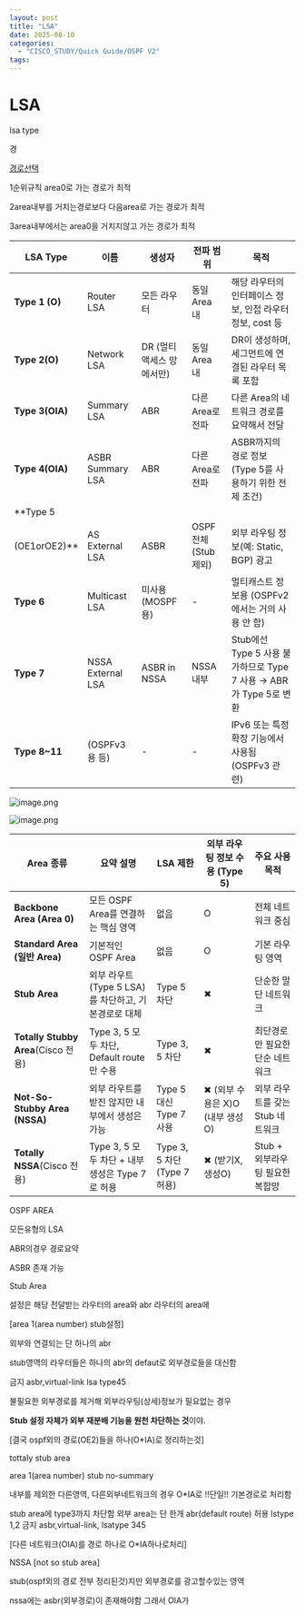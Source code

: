 ```yaml
---
layout: post
title: "LSA"
date: 2025-08-10
categories:
  - "CISCO_STUDY/Quick Guide/OSPF V2"
tags:
---
```



# LSA

lsa type

경

[경로선택](LSA%20234f22352173808f9093dfe52d6855da/%E1%84%80%E1%85%A7%E1%86%BC%E1%84%85%E1%85%A9%E1%84%89%E1%85%A5%E1%86%AB%E1%84%90%E1%85%A2%E1%86%A8%20234f2235217380aa86bdf8f63f35c032.md)

1순위규칙 area0로 가는 경로가 최적

2area내부를 거치는경로보다 다음area로 가는 경로가 최적

3area내부에서는 area0을 거치지않고 가는 경로가 최적

| **LSA Type** | **이름** | **생성자** | **전파 범위** | **목적** |
| --- | --- | --- | --- | --- |
| **Type 1 (O)** | Router LSA | 모든 라우터 | 동일 Area 내 | 해당 라우터의 인터페이스 정보, 인접 라우터 정보, cost 등 |
| **Type 2(O)** | Network LSA | DR (멀티액세스 망에서만) | 동일 Area 내 | DR이 생성하며, 세그먼트에 연결된 라우터 목록 포함 |
| **Type 3(OIA)** | Summary LSA | ABR | 다른 Area로 전파 | 다른 Area의 네트워크 경로를 요약해서 전달 |
| **Type 4(OIA)** | ASBR Summary LSA | ABR | 다른 Area로 전파 | ASBR까지의 경로 정보 (Type 5를 사용하기 위한 전제 조건) |
| **Type 5
(OE1orOE2)** | AS External LSA | ASBR | OSPF 전체 (Stub 제외) | 외부 라우팅 정보(예: Static, BGP) 광고 |
| **Type 6** | Multicast LSA | 미사용 (MOSPF용) | - | 멀티캐스트 정보용 (OSPFv2에서는 거의 사용 안 함) |
| **Type 7** | NSSA External LSA | ASBR in NSSA | NSSA 내부 | Stub에선 Type 5 사용 불가하므로 Type 7 사용 → ABR가 Type 5로 변환 |
| **Type 8~11** | (OSPFv3용 등) | - | - | IPv6 또는 특정 확장 기능에서 사용됨 (OSPFv3 관련) |

![image.png](LSA%20234f22352173808f9093dfe52d6855da/image.png)

![image.png](LSA%20234f22352173808f9093dfe52d6855da/image%201.png)

| **Area 종류** | **요약 설명** | **LSA 제한** | **외부 라우팅 정보 수용 (Type 5)** | **주요 사용 목적** |
| --- | --- | --- | --- | --- |
| **Backbone Area (Area 0)** | 모든 OSPF Area를 연결하는 핵심 영역 | 없음 | O | 전체 네트워크 중심 |
| **Standard Area (일반 Area)** | 기본적인 OSPF Area | 없음 | O | 기본 라우팅 영역 |
| **Stub Area** | 외부 라우트(Type 5 LSA)를 차단하고, 기본경로로 대체 | Type 5 차단 | ✖ | 단순한 말단 네트워크 |
| **Totally Stubby Area**(Cisco 전용) | Type 3, 5 모두 차단, Default route만 수용 | Type 3, 5 차단 | ✖ | 최단경로만 필요한 단순 네트워크 |
| **Not-So-Stubby Area (NSSA)** | 외부 라우트를 받진 않지만 내부에서 생성은 가능 | Type 5 대신 Type 7 사용 | ✖ (외부 수용은 X)O (내부 생성 O) | 외부 라우트를 갖는 Stub 네트워크 |
| **Totally NSSA**(Cisco 전용) | Type 3, 5 모두 차단 + 내부 생성은 Type 7로 허용 | Type 3, 5 차단(Type 7 허용) | ✖ (받기X, 생성O) | Stub + 외부라우팅 필요한 복합망 |

OSPF AREA

모든유형의 LSA

ABR의경우 경로요약

ASBR 존재 가능

Stub Area

설정은 해당 전달받는 라우터의 area와 abr 라우터의 area에

[area 1(area number) stub설정]

외부와 연결되는 단 하나의 abr

stub영역의 라우터들은 하나의 abr의 defaut로 외부경로들을 대신함

금지 asbr,virtual-link lsa type45

불필요한 외부경로를 제거해 외부라우팅(상세)정보가 필요없는 경우

**Stub 설정 자체가 외부 재분배 기능을 원천 차단하는 것**이야.

[결국 ospf외의 경로(OE2)들을 하나(O*IA)로 정리하는것]

tottaly stub area

area 1(area number) stub no-summary

내부를 제외한 다른영역, 다른외부네트워크의 경우 O*IA로 !!단일!! 기본경로로 처리함

stub area에 type3까지 차단함
외부 area는 단 한개 abr(default route)
허용 lstype 1,2
금지 asbr,virtual-link, lsatype 345

[다른 네트워크(OIA)를 경로 하나로 O*IA하나로처리]

NSSA [not so stub area]

stub(ospf외의 경로 전부 정리된것)지만 외부경로를 광고할수있는 영역

nssa에는 asbr(외부경로)이 존재해야함 그래서 OIA가